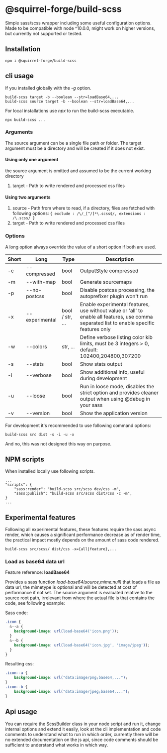 # @squirrel-forge/build-scss
Simple sass/scss wrapper including some useful configuration options.
Made to be compatible with node ^10.0.0, might work on higher versions, but currently not supported or tested.

## Installation

```
npm i @squirrel-forge/build-scss

```

## cli usage

If you installed globally with the *-g* option.
```
build-scss target -b --boolean --str=loadBase64,...
build-scss source target -b --boolean --str=loadBase64,...

```

For local installations use *npx* to run the build-scss executable.
```
npx build-scss ...
```

### Arguments

The source argument can be a single file path or folder.
The target argument must be a directory and will be created if it does not exist.

#### Using only one argument

the source argument is omitted and assumed to be the current working directory
1. target - Path to write rendered and processed css files

#### Using two arguments

1. source - Path from where to read, if a directory, files are fetched with following options:
            ```{ exclude : /\/_[^/]*\.scss$/, extensions : /\.scss/ }```
2. target - Path to write rendered and processed css files

### Options

A long option always override the value of a short option if both are used.

| Short | Long           | Type            | Description                                                                                                                                |
|-------|----------------|-----------------|--------------------------------------------------------------------------------------------------------------------------------------------|
| -c    | --compressed   | bool            | OutputStyle compressed                                                                                                                     |
| -m    | --with-map     | bool            | Generate sourcemaps                                                                                                                        |
| -p    | --no-postcss   | bool            | Disable postcss processing, the autoprefixer plugin won't run                                                                              |
| -x    | --experimental | bool / str, ... | Enable experimental features, use without value or 'all' to enable all features, use comma separated list to enable specific features only |
| -w    | --colors       | str, ...        | Define verbose listing color kib limits, must be 3 integers > 0, default: 102400,204800,307200                                             |
| -s    | --stats        | bool            | Show stats output                                                                                                                          |
| -i    | --verbose      | bool            | Show additional info, useful during development                                                                                            |
| -u    | --loose        | bool            | Run in loose mode, disables the strict option and provides cleaner output when using @debug in your sass                                   |
| -v    | --version      | bool            | Show the application version                                                                                                               |

For development it's recommended to use following command options:
```
build-scss src dist -s -i -u -x
```
And no, this was not designed this way on purpose.

## NPM scripts

When installed locally use following scripts.

```
...
"scripts": {
    "sass:render": "build-scss src/scss dev/css -m",
    "sass:publish": "build-scss src/scss dist/css -c -m",
}
...
```

## Experimental features

Following all experimental features, these features require the sass async render, which causes a significant performance decrease as of render time, the practical impact mostly depends on the amount of sass code rendered.

```
build-scss src/scss/ dist/css -x={all|feature},...
```

### Load as base64 data url

Feature reference: **loadBase64**

Provides a sass function *load-base64($source,$mime:null)* that loads a file as data url, the mimetype is optional and will be detected at cost of performance if not set. The source argument is evaluated relative to the source root path, irrelevant from where the actual file is that contains the code, see following example:

Sass code:
```scss
.icon {
  &--a {
    background-image: url(load-base64('icon.png'));
  }
  &--b {
    background-image: url(load-base64('icon.jpg', 'image/jpeg'));
  }
}
```

Resulting css:
```css
.icon--a {
    background-image: url("data:image/png;base64,...");
}
.icon--b {
    background-image: url("data:image/jpeg;base64,...");
}
```

## Api usage

You can require the ScssBuilder class in your node script and run it, change internal options and extend it easily, look at the cli implementation and code comments to understand what to run in which order, currently there will be no extended documentation on the js api, since code comments should be sufficient to understand what works in which way.
